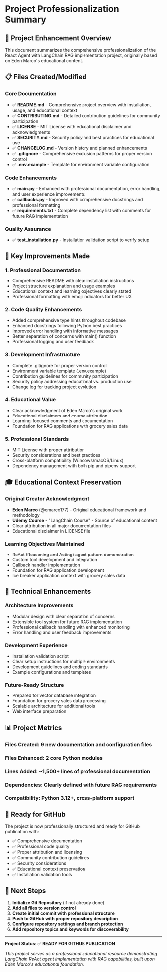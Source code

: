 # Project Professionalization Summary

## 🎯 Project Enhancement Overview

This document summarizes the comprehensive professionalization of the React Agent with LangChain RAG implementation project, originally based on Eden Marco's educational content.

## 📋 Files Created/Modified

### Core Documentation
- ✅ **README.md** - Comprehensive project overview with installation, usage, and educational context
- ✅ **CONTRIBUTING.md** - Detailed contribution guidelines for community participation  
- ✅ **LICENSE** - MIT License with educational disclaimer and acknowledgments
- ✅ **SECURITY.md** - Security policy and best practices for educational use
- ✅ **CHANGELOG.md** - Version history and planned enhancements
- ✅ **.gitignore** - Comprehensive exclusion patterns for proper version control
- ✅ **.env.example** - Template for environment variable configuration

### Code Enhancements
- ✅ **main.py** - Enhanced with professional documentation, error handling, and user experience improvements
- ✅ **callbacks.py** - Improved with comprehensive docstrings and professional formatting
- ✅ **requirements.txt** - Complete dependency list with comments for future RAG implementation

### Quality Assurance
- ✅ **test_installation.py** - Installation validation script to verify setup

## 🚀 Key Improvements Made

### 1. Professional Documentation
- Comprehensive README with clear installation instructions
- Project structure explanation and usage examples
- Educational context and learning objectives clearly stated
- Professional formatting with emoji indicators for better UX

### 2. Code Quality Enhancements
- Added comprehensive type hints throughout codebase
- Enhanced docstrings following Python best practices
- Improved error handling with informative messages
- Better separation of concerns with main() function
- Professional logging and user feedback

### 3. Development Infrastructure
- Complete .gitignore for proper version control
- Environment variable template (.env.example)
- Contribution guidelines for community participation
- Security policy addressing educational vs. production use
- Change log for tracking project evolution

### 4. Educational Value
- Clear acknowledgment of Eden Marco's original work
- Educational disclaimers and course attribution
- Learning-focused comments and documentation
- Foundation for RAG applications with grocery sales data

### 5. Professional Standards
- MIT License with proper attribution
- Security considerations and best practices
- Cross-platform compatibility (Windows/macOS/Linux)
- Dependency management with both pip and pipenv support

## 🎓 Educational Context Preservation

### Original Creator Acknowledgment
- **Eden Marco** (@emarco177) - Original educational framework and methodology
- **Udemy Course** - "LangChain Course" - Source of educational content
- Clear attribution in all major documentation files
- Educational disclaimer in LICENSE file

### Learning Objectives Maintained
- ReAct (Reasoning and Acting) agent pattern demonstration
- Custom tool development and integration
- Callback handler implementation
- Foundation for RAG application development
- Ice breaker application context with grocery sales data

## 🔧 Technical Enhancements

### Architecture Improvements
- Modular design with clear separation of concerns
- Extensible tool system for future RAG implementation
- Professional callback handling with enhanced monitoring
- Error handling and user feedback improvements

### Development Experience
- Installation validation script
- Clear setup instructions for multiple environments
- Development guidelines and coding standards
- Example configurations and templates

### Future-Ready Structure
- Prepared for vector database integration
- Foundation for grocery sales data processing
- Scalable architecture for additional tools
- Web interface preparation

## 📊 Project Metrics

### Files Created: 9 new documentation and configuration files
### Files Enhanced: 2 core Python modules
### Lines Added: ~1,500+ lines of professional documentation
### Dependencies: Clearly defined with future RAG requirements
### Compatibility: Python 3.12+, cross-platform support

## 🎉 Ready for GitHub

The project is now professionally structured and ready for GitHub publication with:
- ✅ Comprehensive documentation
- ✅ Professional code quality
- ✅ Proper attribution and licensing  
- ✅ Community contribution guidelines
- ✅ Security considerations
- ✅ Educational context preservation
- ✅ Installation validation tools

## 🚀 Next Steps

1. **Initialize Git Repository** (if not already done)
2. **Add all files to version control**
3. **Create initial commit with professional structure**
4. **Push to GitHub with proper repository description**
5. **Configure repository settings and branch protection**
6. **Add repository topics and keywords for discoverability**

---

**Project Status**: ✅ **READY FOR GITHUB PUBLICATION**

*This project serves as a professional educational resource demonstrating LangChain ReAct agent implementation with RAG capabilities, built upon Eden Marco's educational foundation.*
